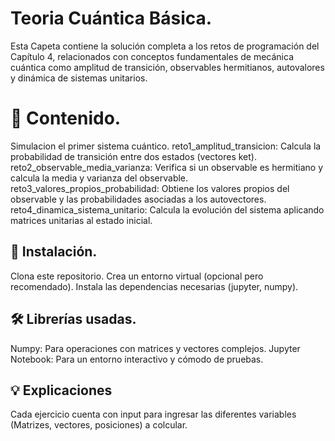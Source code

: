 # Teoria Cuántica Básica.
Esta Capeta contiene la solución completa a los retos de programación del Capítulo 4, relacionados con conceptos fundamentales de mecánica cuántica como amplitud de transición, observables hermitianos, autovalores y dinámica de sistemas unitarios.

# 📁 Contenido.
Simulacion el primer sistema cuántico.
reto1_amplitud_transicion: Calcula la probabilidad de transición entre dos estados (vectores ket).
reto2_observable_media_varianza: Verifica si un observable es hermitiano y calcula la media y varianza del observable.
reto3_valores_propios_probabilidad: Obtiene los valores propios del observable y las probabilidades asociadas a los autovectores.
reto4_dinamica_sistema_unitario: Calcula la evolución del sistema aplicando matrices unitarias al estado inicial.

## 🚀 Instalación.
Clona este repositorio.
Crea un entorno virtual (opcional pero recomendado).
Instala las dependencias necesarias (jupyter, numpy).

## 🛠️ Librerías usadas.
Numpy: Para operaciones con matrices y vectores complejos.
Jupyter Notebook: Para un entorno interactivo y cómodo de pruebas.

## 💡 Explicaciones
Cada ejercicio cuenta con input para ingresar las diferentes variables (Matrizes, vectores, posiciones) a colcular.
